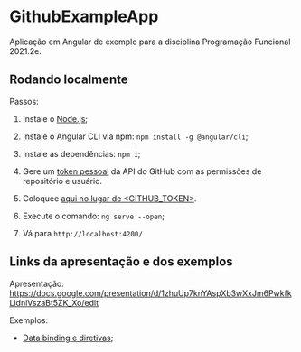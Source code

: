 # GithubExampleApp

Aplicação em Angular de exemplo para a disciplina Programação Funcional 2021.2e.

## Rodando localmente
Passos:
1.  Instale o [Node.js](https://nodejs.org/en/);
2. Instale o Angular CLI via npm: `npm install -g @angular/cli`;
3. Instale as dependências: `npm i`;
4. Gere um [token pessoal](https://docs.github.com/en/enterprise-server@3.4/authentication/keeping-your-account-and-data-secure/creating-a-personal-access-token) da API do GitHub com as permissões de repositório e usuário.
5. Coloquee [aqui no lugar de <GITHUB_TOKEN>](https://github.com/thayannevls/github-example-app/blob/0c106511f765fb132c43aa2b899be2cd3ad6b8a9/src/app/shared/github-api.service.ts#L18).

6. Execute o comando: `ng serve --open`;
7. Vá para `http://localhost:4200/`.

## Links da apresentação e dos exemplos
Apresentação: https://docs.google.com/presentation/d/1zhuUp7knYAspXb3wXxJm6PwkfkLidniVszaBt5ZK_Xo/edit

Exemplos:
- [Data binding e diretivas](https://stackblitz.com/edit/angular-ivy-yy4vo6);